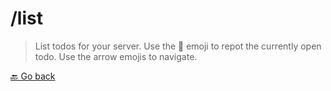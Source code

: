 # /list
> List todos for your server. Use the 🔄 emoji to repot the currently open todo. Use the arrow emojis to navigate.

 [🔙 Go back](../README.md)
